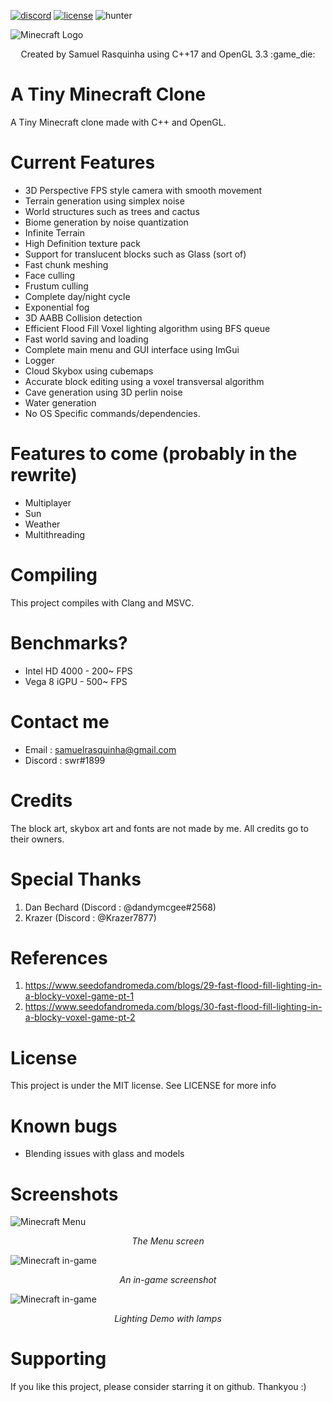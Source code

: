 [![discord](https://img.shields.io/discord/746366936937660527.svg?logo=discord "Discord")](https://discord.gg/ApTJcVN)
[![license](https://img.shields.io/github/license/mashape/apistatus.svg?style=flat-square "License")](https://github.com/caseymcc/HastyNoise/blob/master/LICENSE)
![hunter](https://img.shields.io/badge/hunter-ATMC-blue.svg)

![Minecraft Logo](https://github.com/swr06/Minecraft/blob/master/Screenshots/logo.png)
<p align=center>
Created by Samuel Rasquinha using C++17 and OpenGL 3.3 :game_die:
</p>

# A Tiny Minecraft Clone
A Tiny Minecraft clone made with C++ and OpenGL. 

# Current Features
- 3D Perspective FPS style camera with smooth movement
- Terrain generation using simplex noise
- World structures such as trees and cactus
- Biome generation by noise quantization 
- Infinite Terrain
- High Definition texture pack
- Support for translucent blocks such as Glass (sort of)
- Fast chunk meshing 
- Face culling
- Frustum culling
- Complete day/night cycle
- Exponential fog
- 3D AABB Collision detection
- Efficient Flood Fill Voxel lighting algorithm using BFS queue
- Fast world saving and loading
- Complete main menu and GUI interface using ImGui
- Logger
- Cloud Skybox using cubemaps
- Accurate block editing using a voxel transversal algorithm
- Cave generation using 3D perlin noise
- Water generation 
- No OS Specific commands/dependencies. 

# Features to come (probably in the rewrite)
- Multiplayer
- Sun 
- Weather
- Multithreading

# Compiling 
This project compiles with Clang and MSVC. 

# Benchmarks? 
- Intel HD 4000 - 200~ FPS
- Vega 8 iGPU - 500~ FPS

# Contact me
- Email : samuelrasquinha@gmail.com
- Discord : swr#1899

# Credits
The block art, skybox art and fonts are not made by me. All credits go to their owners. 

# Special Thanks
1) Dan Bechard (Discord : @dandymcgee#2568)
2) Krazer (Discord : @Krazer7877)

# References 
1) https://www.seedofandromeda.com/blogs/29-fast-flood-fill-lighting-in-a-blocky-voxel-game-pt-1
2) https://www.seedofandromeda.com/blogs/30-fast-flood-fill-lighting-in-a-blocky-voxel-game-pt-2

# License
This project is under the MIT license. See LICENSE for more info

# Known bugs
- Blending issues with glass and models

# Screenshots

![Minecraft Menu](https://github.com/swr06/Minecraft/blob/master/Screenshots/menu.png)
<p align="center">
  <i>The Menu screen</i>
</p>

![Minecraft in-game](https://github.com/swr06/Minecraft/blob/master/Screenshots/in_game.png)
<p align="center">
  <i>An in-game screenshot</i>
</p>

![Minecraft in-game](https://github.com/swr06/Minecraft/blob/master/Screenshots/bfs_light.jpg)
<p align="center">
  <i>Lighting Demo with lamps</i>
</p>

# Supporting 
If you like this project, please consider starring it on github. Thankyou :)
